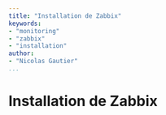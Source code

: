 ```yaml
---
title: "Installation de Zabbix"
keywords:
- "monitoring"
- "zabbix"
- "installation"
author: 
- "Nicolas Gautier"
...
```


# Installation de Zabbix
